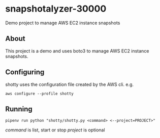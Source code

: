 # snapshotalyzer-30000

Demo project to manage AWS EC2 instance snapshots

## About

This project is a demo and uses boto3 to manage
AWS EC2 instance snapshots.

## Configuring

shotty uses the configuration file created by the AWS cli. e.g.

`aws configure --profile shotty`

## Running

`pipenv run python "shotty/shotty.py <command> <--project=PROJECT>"`

*command* is list, start or stop
*project* is optional
